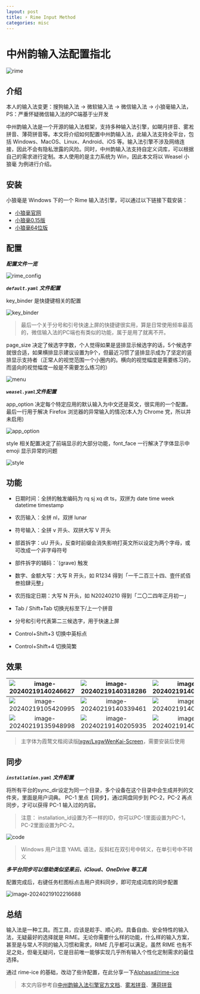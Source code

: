 ```yaml
---
layout: post
title: ⚡ Rime Input Method
categories: misc
---
```


# 中州韵输入法配置指北
![rime](https://gitlab.com/Sh3ldon/MyPic/-/raw/main/pictures/2024/02/18_14_10_30_image.png)

## 介绍

本人的输入法变更：搜狗输入法 -> 微软输入法 -> 微信输入法 -> 小狼毫输入法，PS：严重怀疑微信输入法的PC端基于㞢开发

中州韵输入法是一个开源的输入法框架，支持多种输入法引擎，如朙月拼音、雾凇拼音、薄荷拼音等。本文将介绍如何配置中州韵输入法，此输入法支持全平台，包括 Windows、MacOS、Linux、Android、iOS 等。输入法引擎不涉及网络连接，因此不会有隐私泄露的风险。同时，中州韵输入法支持自定义词库，可以根据自己的需求进行定制。本人使用的是主力系统为 Win，因此本文将以 Weasel 小狼毫 为例进行介绍。

## 安装
小狼毫是 Windows 下的一个 Rime 输入法引擎，可以通过以下链接下载安装：
- [小狼毫官网](https://github.com/rime/weasel)
- [小狼毫0.15版](https://github.com/fxliang/weasel)
- [小狼毫64位版](https://github.com/Techince/weasel)

## 配置

***配置文件一览***

![rime_config](https://gitlab.com/Sh3ldon/MyPic/-/raw/main/pictures/2024/02/18_14_31_18_rime_config.png)

***`default.yaml` 文件配置***

key_binder 是快捷键相关的配置

![key_binder](https://gitlab.com/Sh3ldon/MyPic/-/raw/main/pictures/2024/02/18_15_11_28_key_binder.png)

> 最后一个关于分号和引号快速上屏的快捷键很实用，算是日常使用频率最高的，微信输入法的PC端也有类似的功能，属于是用了就离不开。

page_size 决定了候选字字数，个人觉得如果是竖排显示候选字的话，5个候选字就很合适，如果横排显示建议设置为9个，但最近习惯了竖排显示成为了坚定的竖排显示支持者（正常人的视觉范围一个小圈内的。横向的视觉幅度是需要练习的，而竖向的视觉幅度一般是不需要怎么练习的）

![menu](https://gitlab.com/Sh3ldon/MyPic/-/raw/main/pictures/2024/02/18_15_22_37_menu.png)

***`weasel.yaml`文件配置***

app_option 决定每个特定应用的默认输入为中文还是英文，很实用的一个配置。最后一行用于解决 Firefox 浏览器的异常输入的情况(本人为 Chrome 党，所以并未启用)

![app_option](https://gitlab.com/Sh3ldon/MyPic/-/raw/main/pictures/2024/02/18_15_16_9_app_option.png)

style 相关配置决定了前端显示的大部分功能，font_face 一行解决了字体显示中 emoji 显示异常的问题

![style](https://gitlab.com/Sh3ldon/MyPic/-/raw/main/pictures/2024/02/18_22_35_42_style.png)


## 功能
- 日期时间：全拼的触发编码为 rq sj xq dt ts，双拼为 date time week datetime timestamp

- 农历输入：全拼 nl，双拼 lunar

- 符号输入：全拼 v 开头、双拼大写 V 开头

- 部首拆字：uU 开头，反查时前缀会消失影响打英文所以设定为两个字母，或可改成一个非字母符号

- 部件拆字的辅码：`(grave) 触发

- 数字、金额大写：大写 R 开头，如 R1234 得到「一千二百三十四、壹仟贰佰叁拾肆元整」

- 农历指定日期：大写 N 开头，如 N20240210 得到「二〇二四年正月初一」

- Tab / Shift+Tab 切换光标至下/上一个拼音

- 分号和引号代表第二三候选字，用于快速上屏

- Control+Shift+3 切换中英标点

- Control+Shift+4 切换简繁

## 效果

| ![image-20240219140246627](https://gitlab.com/Sh3ldon/MyPic/-/raw/main/pictures/2024/02/19_14_2_46_image-20240219140246627.png) | ![image-20240219140318286](https://gitlab.com/Sh3ldon/MyPic/-/raw/main/pictures/2024/02/19_14_3_18_image-20240219140318286.png) | ![image-20240219140119457](https://gitlab.com/Sh3ldon/MyPic/-/raw/main/pictures/2024/02/19_14_1_19_image-20240219140119457.png) |
| :----------------------------------------------------------: | :----------------------------------------------------------: | :----------------------------------------------------------: |
| ![image-20240219105420995](https://gitlab.com/Sh3ldon/MyPic/-/raw/main/pictures/2024/02/19_10_54_21_image-20240219105420995.png) | ![image-20240219140339461](https://gitlab.com/Sh3ldon/MyPic/-/raw/main/pictures/2024/02/19_14_3_39_image-20240219140339461.png) | ![image-20240219140403942](https://gitlab.com/Sh3ldon/MyPic/-/raw/main/pictures/2024/02/19_14_4_3_image-20240219140403942.png) |
| ![image-20240219135948998](https://gitlab.com/Sh3ldon/MyPic/-/raw/main/pictures/2024/02/19_13_59_49_image-20240219135948998.png) | ![image-20240219140205935](https://gitlab.com/Sh3ldon/MyPic/-/raw/main/pictures/2024/02/19_14_2_5_image-20240219140205935.png) | ![image-20240219140505233](https://gitlab.com/Sh3ldon/MyPic/-/raw/main/pictures/2024/02/19_14_5_5_image-20240219140505233.png) |

> 主字体为霞鹜文楷阅读版[lxgw/LxgwWenKai-Screen](https://github.com/lxgw/LxgwWenKai-Screen)，需要安装后使用

## 同步

***`installation.yaml` 文件配置***

将所有平台的sync_dir设定为同一个目录，多个设备在这个目录中会生成并列的文件夹，里面是用户词典。
PC-1 里点【同步】，通过网盘同步到 PC-2，PC-2 再点同步，才可以获得 PC-1 输入过的内容。

> 注意： installation_id设置为不一样的ID，你可以PC-1里面设置为PC-1，PC-2里面设置为PC-2。

  ![code](https://gitlab.com/Sh3ldon/MyPic/-/raw/main/pictures/2024/02/18_14_59_10_code.png)

  > Windows 用户注意 YAML 语法，反斜杠在双引号中转义，在单引号中不转义

***多平台同步可以借助类似坚果云、iCloud、OneDrive 等工具***

配置完成后，右键任务栏图标点击用户资料同步，即可完成词库的同步配置

![image-20240219102216688](https://gitlab.com/Sh3ldon/MyPic/-/raw/main/pictures/2024/02/19_10_22_16_image-20240219102216688.png)

## 总结

输入法是一种工具。而工具，应该是趁手、顺心的。具备自由、安全特性的输入法，无疑最好的选择就是 RIME。无论你需要什么样的功能，什么样的输入方案，甚至是与常人不同的输入习惯和需求，RIME 几乎都可以满足。虽然 RIME 也有不足之处，但毫无疑问，它是目前唯一能够实现几乎所有输入个性化定制需求的最佳选择。

通过 rime-ice 的基础，改动了些许配置，在此分享一下[Alphasxd/rime-ice](https://github.com/Alphasxd/rime-ice)

> 本文内容参考自[中州韵输入法引擎官方文档](https://rime.im/docs/)、[雾凇拼音](https://dvel.me/posts/rime-ice/)、[薄荷拼音](https://www.mintimate.cc/)

